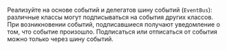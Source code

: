 Реализуйте на основе событий и делегатов шину событий (`EventBus`): различные классы могут подписываться на события других классов.
При возникновении событий, подписавшиеся получают уведомление о том, что событие произошло.
Подписаться или отписаться от события можно только через шину событий.